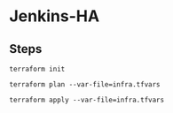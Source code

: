 # Jenkins-HA

## Steps 

``` 
terraform init

terraform plan --var-file=infra.tfvars

terraform apply --var-file=infra.tfvars

```


